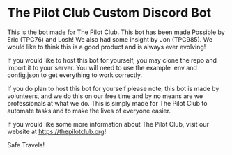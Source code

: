 ﻿# The Pilot Club Custom Discord Bot

This is the bot made for The Pilot Club. This bot has been made Possible by Eric (TPC76) and Losh! We also had
some insight by Jon (TPC985). We would like to think this is a good product and is always ever evolving!

If you would like to host this bot for yourself, you may clone the repo and import it to your server. You will need to
use the example .env and config.json to get everything to work correctly.

If you do plan to host this bot for yourself please note, this bot is made by volunteers, and we do this on our free time
and by no means are we professionals at what we do. This is simply made for The Pilot Club to automate tasks and to make
the lives of everyone easier.

If you would like some more information about The Pilot Club, visit our website at https://thepilotclub.org!

Safe Travels!
